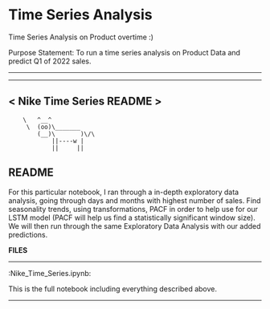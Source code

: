 # Time Series Analysis

Time Series Analysis on Product overtime :)


Purpose Statement: To run a time series analysis on Product Data and predict Q1 of 2022 sales.

 ________________
 ------------------------
< Nike Time Series README >
 ------------------------
        \   ^__^
         \  (oo)\_______
            (__)\       )\/\
                ||----w |
                ||     ||

**README**
-------------------------------------
For this particular notebook, I ran through a in-depth exploratory data analysis, going through days and months 
with highest number of sales. Find seasonality trends, using transformations, PACF in order to help use for our
LSTM model (PACF will help us find a statistically significant window size). We will then run through the same 
Exploratory Data Analysis with our added predictions.



**FILES**

-------------------------------------
:Nike_Time_Series.ipynb:

This is the full notebook including everything described above.

-------------------------------------

